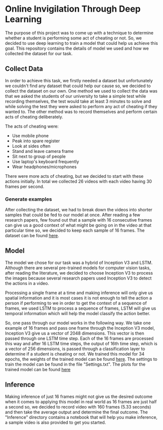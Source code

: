 # Online Invigilation Through Deep Learning

The purpose of this project was to come up with a technique to determine whether a student is performing some act of cheating or not. So, we decided to use deep learning to train a model that could help us achieve this goal. This repository contains the details of model we used and how we collected the dataset for our task.

## Collect Data

In order to achieve this task, we firstly needed a dataset but unfortunately we couldn't find any dataset that could help our cause so, we decided to collect the dataset on our own. One method we used to collect the data was that we asked the students of our university to take a simple test while recording themselves, the test would take at least 3 minutes to solve and while solving the test they were asked to perform any act of cheating if they wanted to. The other method was to record themselves and perform certain acts of cheating deliberately. 

The acts of cheating were:
* Use mobile phone
* Peak into spare register
* Look at sides often
* Stand and leave camera frame
* Sit next to group of people
* Use laptop's keyboard frequently
* Wear headphones/microphones

There were more acts of cheating, but we decided to start with these actions initially. In total we collected 26 videos with each video having 30 frames per second.

### Generate examples
After collecting the dataset, we had to break down the videos into shorter samples that could be fed to our model at once. After reading a few research papers, few found out that a sample with 16 consecutive frames can give us a good context of what might be going on in the video at that particular time so, we decided to keep each sample of 16 frames. The dataset can be found [here](https://drive.google.com/drive/folders/1tuV933sAg5etysC5vAcLyX4LTjf5Bj1b?usp=sharing).

## Model

The model we chose for our task was a hybrid of Inception V3 and LSTM. Although there are several pre-trained models for computer vision tasks, after reading the literature, we decided to choose Inception V3 to process the images because several research papers used Inception V3 to detect the actions in a video. 

Processing a single frame at a time and making inference will only give us spatial information and it is most cases it is not enough to tell the action a person if performing to we in order to get the context of a sequence of frames, we used LSTM to process a sequence of frames, LSTM will give us temporal information which will help the model classify the action better.

So, one pass through our model works in the following way. We take one example of 16 frames and pass one frame through the Inception V3 model, Inception V3 give us a vector of 2048 dimensions. This vector is then passed through one LSTM time step. Each of the 16 frames are processed this way and after 16 LSTM time steps, the output of 16th time step, which is a vector of 256 dimensions, is passed through a classification layer to determine if a student is cheating or not. We trained this model for 34 epochs, the weights of the trained model can be found [here](https://drive.google.com/drive/folders/1K888riyGcYLCS1RpTwiPNDtVwQ0LAKnL?usp=sharing). The settings to train the model can be found in the file "Settings.txt". The plots for the trained model can be found [here](https://drive.google.com/drive/folders/1P6BOC7cqtfyl5M6hSG3tkT8cF4L7BQe4?usp=sharing)

## Inference

Making inference of just 16 frames might not give us the desired outcome when it comes to applying this model in real world as 16 frames are just half a second so, we decided to record video with 160 frames (5.33 seconds) and then take the average output and determine the final outcome. The "Inference" directory contains a notebook that will help you make inference, a sample video is also provided to get you started.
